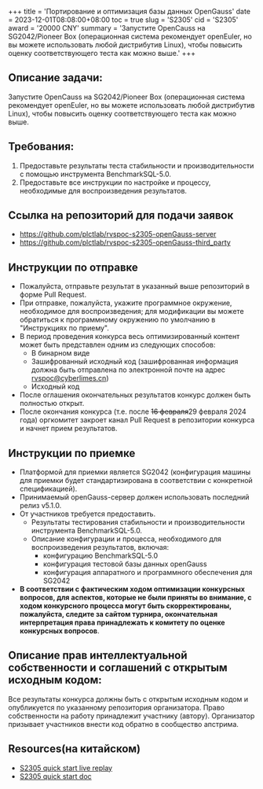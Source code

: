+++
title = 'Портирование и оптимизация базы данных OpenGauss'
date = 2023-12-01T08:08:00+08:00
toc = true
slug = 'S2305'
cid = 'S2305'
award = '20000 CNY'
summary = 'Запустите OpenCauss на SG2042/Pioneer Box (операционная система рекомендует openEuler, но вы можете использовать любой дистрибутив Linux), чтобы повысить оценку соответствующего теста как можно выше.'
+++

## Описание задачи:

Запустите OpenCauss на SG2042/Pioneer Box (операционная система рекомендует openEuler, но вы можете использовать любой дистрибутив Linux), чтобы повысить оценку соответствующего теста как можно выше.

## Требования:

1. Предоставьте результаты теста стабильности и производительности с помощью инструмента BenchmarkSQL-5.0.
2. Предоставьте все инструкции по настройке и процессу, необходимые для воспроизведения результатов.

## Ссылка на репозиторий для подачи заявок

- https://github.com/plctlab/rvspoc-s2305-openGauss-server
- https://github.com/plctlab/rvspoc-s2305-openGauss-third_party

## Инструкции по отправке

- Пожалуйста, отправьте результат в указанный выше репозиторий в форме Pull Request.
- При отправке, пожалуйста, укажите программное окружение, необходимое для воспроизведения; для модификации вы можете обратиться к программному окружению по умолчанию в "Инструкциях по приему".
- В период проведения конкурса весь оптимизированный контент может быть представлен одним из следующих способов:
    - В бинарном виде
    - Зашифрованный исходный код (зашифрованная информация должна быть отправлена по электронной почте на адрес rvspoc@cyberlimes.cn)
    - Исходный код
- После оглашения окончательных результатов конкурс должен быть полностью открыт.
- После окончания конкурса (т.е. после ~~16 февраля~~29 февраля 2024 года) оргкомитет закроет канал Pull Request в репозитории конкурса и начнет прием результатов.

## Инструкции по приемке

- Платформой для приемки является SG2042 (конфигурация машины для приемки будет стандартизирована в соответствии с конкретной спецификацией).
- Принимаемый openGauss-сервер должен использовать последний релиз v5.1.0.
- От участников требуется предоставить.
    - Результаты тестирования стабильности и производительности инструмента BenchmarkSQL-5.0.
    - Описание конфигурации и процесса, необходимого для воспроизведения результатов, включая:
        - конфигурацию BenchmarkSQL-5.0
        - конфигурация тестовой базы данных openGauss
        - конфигурация аппаратного и программного обеспечения для SG2042
- **В соответствии с фактическим ходом оптимизации конкурсных вопросов, для аспектов, которые не были приняты во внимание, с ходом конкурсного процесса могут быть скорректированы, пожалуйста, следите за сайтом турнира, окончательная интерпретация права принадлежать к комитету по оценке конкурсных вопросов**.

## Описание прав интеллектуальной собственности и соглашений с открытым исходным кодом:

Все результаты конкурса должны быть с открытым исходным кодом и опубликуется по указанному репозитория организатора. Право собственности на работу принадлежит участнику (автору). Организатор призывает участников внести код обратно в сообщество апстрима.

## Resources(на китайском)

- [S2305 quick start live replay](https://www.bilibili.com/video/BV1sK411e7dY/)
- [S2305 quick start doc](https://github.com/plctlab/rvspoc/blob/main/archives/2023/Docs/S2305/S2305.md)
